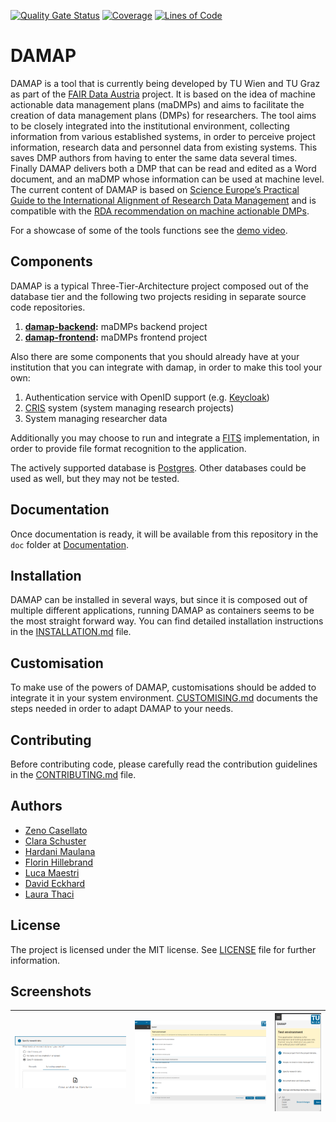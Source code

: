 [![Quality Gate Status](https://sonarcloud.io/api/project_badges/measure?project=tuwien-csd_damap-backend&metric=alert_status)](https://sonarcloud.io/summary/new_code?id=tuwien-csd_damap-backend)
[![Coverage](https://sonarcloud.io/api/project_badges/measure?project=tuwien-csd_damap-backend&metric=coverage)](https://sonarcloud.io/summary/new_code?id=tuwien-csd_damap-backend)
[![Lines of Code](https://sonarcloud.io/api/project_badges/measure?project=tuwien-csd_damap-backend&metric=ncloc)](https://sonarcloud.io/summary/new_code?id=tuwien-csd_damap-backend)

# DAMAP

DAMAP is a tool that is currently being developed by TU Wien and TU Graz as part of the 
[FAIR Data Austria](https://forschungsdaten.at/fda/) project. 
It is based on the idea of machine actionable data management plans (maDMPs) and aims to facilitate the 
creation of data management plans (DMPs) for researchers. 
The tool aims to be closely integrated into the institutional environment, collecting information from 
various established systems, in order to perceive project information, research data and personnel data 
from existing systems.
This saves DMP authors from having to enter the same data several times. 
Finally DAMAP delivers both a DMP that can be read and edited as a Word document, and an maDMP whose 
information can be used at machine level. The current content of DAMAP is based on 
[Science Europe’s Practical Guide to the International Alignment of Research Data Management](https://www.tuwien.at/fileadmin/Assets/forschung/Zentrum_Forschungsdatenmanagement/pdf-Sammlung/se_rdm_practical_guide_extended_final_2021.pdf)
and is compatible with the [RDA recommendation on machine actionable DMPs](https://zenodo.org/record/4036060#.Yk20vjWxVaR).

For a showcase of some of the tools functions see the [demo video](https://youtu.be/IxQzqy26ZO4).

## Components

DAMAP is a typical Three-Tier-Architecture project composed out of the database tier and the following two projects 
residing in separate source code repositories.

1. **[damap-backend](https://github.com/tuwien-csd/damap-backend):** maDMPs backend project
2. **[damap-frontend](https://github.com/tuwien-csd/damap-frontend):** maDMPs frontend project

Also there are some components that you should already have at your institution that you can integrate with damap,
in order to make this tool your own:

1. Authentication service with OpenID support (e.g. [Keycloak](https://www.keycloak.org/))
2. [CRIS](https://en.wikipedia.org/wiki/Current_research_information_system) system (system managing research projects)
3. System managing researcher data

Additionally you may choose to run and integrate a [FITS](https://projects.iq.harvard.edu/fits) implementation,
in order to provide file format recognition to the application.

The actively supported database is [Postgres](https://www.postgresql.org/). Other databases could be used as well,
but they may not be tested.

## Documentation

Once documentation is ready, it will be available from this repository in the `doc` folder at 
[Documentation](doc/index.md).

## Installation

DAMAP can be installed in several ways, but since it is composed out of multiple different applications, running DAMAP
as containers seems to be the most straight forward way. You can find detailed installation instructions in the 
[INSTALLATION.md](INSTALLATION.md) file.

## Customisation

To make use of the powers of DAMAP, customisations should be added to integrate it in your system environment.
[CUSTOMISING.md](CUSTOMISING.md) documents the steps needed in order to adapt DAMAP to your needs.

## Contributing

Before contributing code, please carefully read the contribution guidelines in the [CONTRIBUTING.md](CONTRIBUTING.md) 
file.

## Authors

* [Zeno Casellato](https://github.com/ZenoLC)
* [Clara Schuster](https://github.com/clarascu)
* [Hardani Maulana](https://github.com/hardanimaulana)
* [Florin Hillebrand](https://github.com/flozzone)
* [Luca Maestri](https://github.com/casualtimer)
* [David Eckhard](https://github.com/rekt-hard)
* [Laura Thaci](https://github.com/lpandath)

## License

The project is licensed under the MIT license. See [LICENSE](LICENSE) file for further information.

## Screenshots

|![Add researcher data step](doc/screenshots/step.png)|![End step](doc/screenshots/end_step.png)|![Responive design](doc/screenshots/responsive.png)|
|:---:|:---:|:---:|
